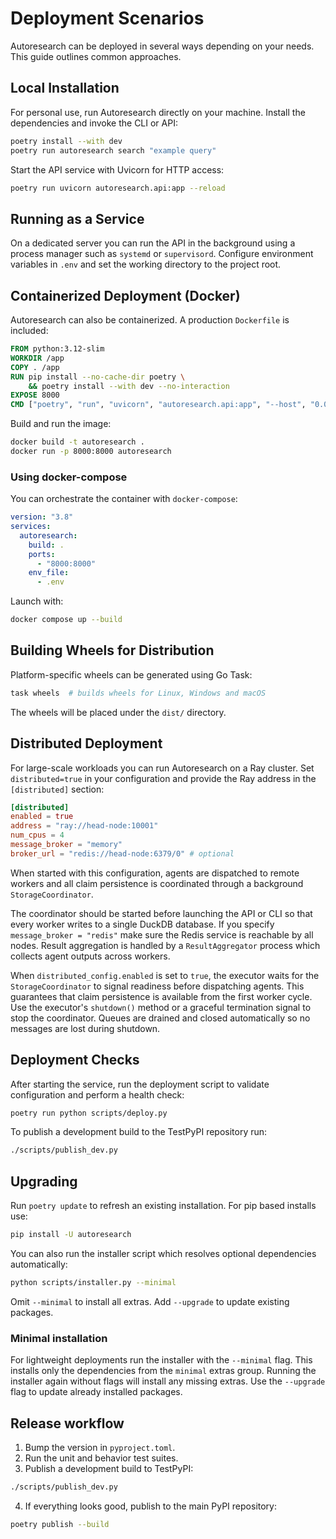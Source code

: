 # Deployment Scenarios

Autoresearch can be deployed in several ways depending on your needs. This guide outlines common approaches.

## Local Installation

For personal use, run Autoresearch directly on your machine. Install the dependencies and invoke the CLI or API:

```bash
poetry install --with dev
poetry run autoresearch search "example query"
```

Start the API service with Uvicorn for HTTP access:

```bash
poetry run uvicorn autoresearch.api:app --reload
```

## Running as a Service

On a dedicated server you can run the API in the background using a process manager such as `systemd` or `supervisord`. Configure environment variables in `.env` and set the working directory to the project root.

## Containerized Deployment (Docker)

Autoresearch can also be containerized. A production `Dockerfile` is included:

```Dockerfile
FROM python:3.12-slim
WORKDIR /app
COPY . /app
RUN pip install --no-cache-dir poetry \
    && poetry install --with dev --no-interaction
EXPOSE 8000
CMD ["poetry", "run", "uvicorn", "autoresearch.api:app", "--host", "0.0.0.0", "--port", "8000"]
```

Build and run the image:

```bash
docker build -t autoresearch .
docker run -p 8000:8000 autoresearch
```

### Using docker-compose

You can orchestrate the container with `docker-compose`:

```yaml
version: "3.8"
services:
  autoresearch:
    build: .
    ports:
      - "8000:8000"
    env_file:
      - .env
```

Launch with:

```bash
docker compose up --build
```

## Building Wheels for Distribution

Platform-specific wheels can be generated using Go Task:

```bash
task wheels  # builds wheels for Linux, Windows and macOS
```

The wheels will be placed under the `dist/` directory.

## Distributed Deployment

For large-scale workloads you can run Autoresearch on a Ray cluster.  Set
`distributed=true` in your configuration and provide the Ray address in the
`[distributed]` section:

```toml
[distributed]
enabled = true
address = "ray://head-node:10001"
num_cpus = 4
message_broker = "memory"
broker_url = "redis://head-node:6379/0" # optional
```

When started with this configuration, agents are dispatched to remote workers and all
claim persistence is coordinated through a background `StorageCoordinator`.

The coordinator should be started before launching the API or CLI so that every
worker writes to a single DuckDB database. If you specify `message_broker = "redis"`
make sure the Redis service is reachable by all nodes. Result aggregation is
handled by a `ResultAggregator` process which collects agent outputs across
workers.

When `distributed_config.enabled` is set to `true`, the executor waits for the
`StorageCoordinator` to signal readiness before dispatching agents. This
guarantees that claim persistence is available from the first worker cycle. Use
the executor's `shutdown()` method or a graceful termination signal to stop the
coordinator. Queues are drained and closed automatically so no messages are
lost during shutdown.

## Deployment Checks

After starting the service, run the deployment script to validate configuration and perform a health check:

```bash
poetry run python scripts/deploy.py
```

To publish a development build to the TestPyPI repository run:

```bash
./scripts/publish_dev.py
```
## Upgrading
Run `poetry update` to refresh an existing installation.
For pip based installs use:
```bash
pip install -U autoresearch
```
You can also run the installer script which resolves optional dependencies automatically:
```bash
python scripts/installer.py --minimal
```
Omit `--minimal` to install all extras. Add `--upgrade` to update existing
packages.

### Minimal installation
For lightweight deployments run the installer with the `--minimal` flag. This
installs only the dependencies from the `minimal` extras group. Running the
installer again without flags will install any missing extras. Use the
`--upgrade` flag to update already installed packages.

## Release workflow

1. Bump the version in `pyproject.toml`.
2. Run the unit and behavior test suites.
3. Publish a development build to TestPyPI:

```bash
./scripts/publish_dev.py
```

4. If everything looks good, publish to the main PyPI repository:

```bash
poetry publish --build
```

